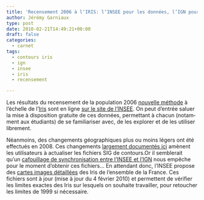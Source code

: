 ```yaml
---
title: 'Recensement 2006 à l’IRIS: l’INSEE pour les données, l’IGN pour les contours'
author: Jérémy Garniaux
type: post
date: 2010-02-21T14:49:21+00:00
draft: false
categories:
  - carnet
tags:
  - contours iris
  - ign
  - insee
  - iris
  - recensement

---
```

Les résul­tats du recense­ment de la pop­u­la­tion 2006 [nou­velle méth­ode][1] à l’échelle de l’[Iris][2] sont en ligne [sur le site de l’IN­SEE][3]. On peut d’en­trée saluer la mise à dis­po­si­tion gra­tu­ite de ces don­nées, per­me­t­tant à cha­cun (notam­ment aux étu­di­ants) de se famil­iaris­er avec, de les explor­er et de les utilis­er librement.

Néan­moins, des change­ments géo­graphiques plus ou moins légers ont été effec­tués en 2008. Ces change­ments [large­ment doc­u­men­tés ici][4] amè­nent les util­isa­teurs à actu­alis­er les fichiers SIG de contours.Or il sem­blerait qu’un [cafouil­lage de syn­chro­ni­sa­tion entre l’IN­SEE et l’IGN][5] nous empêche pour le moment d’obtenir ces fichiers… En atten­dant donc, l’IN­SEE pro­pose des [cartes images détail­lées][6] des Iris de l’ensem­ble de la France. Ces fichiers sont à jour (mise à jour du 4 févri­er 2010) et per­me­t­tent de véri­fi­er les lim­ites exactes des Iris sur lesquels on souhaite tra­vailler, pour retouch­er les lim­ites de 1999 si nécessaire.

 [1]: http://www.insee.fr/fr/publics/default.asp?page=communication/recensement/particuliers/changement.htm
 [2]: http://www.insee.fr/fr/methodes/default.asp?page=definitions/ilots-regr-pour-inf-stat.htm
 [3]: http://www.recensement.insee.fr/basesInfracommunales.action
 [4]: http://www.insee.fr/fr/methodes/default.asp?page=zonages/iris.htm
 [5]: http://georezo.net/forum/viewtopic.php?pid=159240
 [6]: http://www.insee.fr/fr/methodes/zonages/cartes-iris.asp